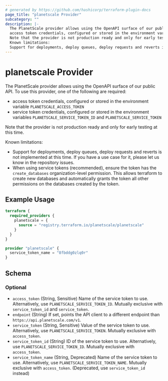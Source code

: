 ```yaml
---
# generated by https://github.com/hashicorp/terraform-plugin-docs
page_title: "planetscale Provider"
subcategory: ""
description: |-
  The PlanetScale provider allows using the OpenAPI surface of our public API. To use this provider, one of the following are required:
  access token credentials, configured or stored in the environment variable PLANETSCALE_ACCESS_TOKENservice token credentials, configured or stored in the environment variables PLANETSCALE_SERVICE_TOKEN_ID and PLANETSCALE_SERVICE_TOKEN
  Note that the provider is not production ready and only for early testing at this time.
  Known limitations:
  Support for deployments, deploy queues, deploy requests and reverts is not implemented at this time. If you have a use case for it, please let us know in the repository issues.When using service tokens (recommended), ensure the token has the create_databases organization-level permission. This allows terraform to create new databases and automatically grants the token all other permissions on the databases created by the token.
---
```


# planetscale Provider

The PlanetScale provider allows using the OpenAPI surface of our public API. To use this provider, one of the following are required:

- access token credentials, configured or stored in the environment variable `PLANETSCALE_ACCESS_TOKEN`
- service token credentials, configured or stored in the environment variables `PLANETSCALE_SERVICE_TOKEN_ID` and `PLANETSCALE_SERVICE_TOKEN`

Note that the provider is not production ready and only for early testing at this time.

Known limitations:
- Support for deployments, deploy queues, deploy requests and reverts is not implemented at this time. If you have a use case for it, please let us know in the repository issues.
- When using service tokens (recommended), ensure the token has the `create_databases` organization-level permission. This allows terraform to create new databases and automatically grants the token all other permissions on the databases created by the token.

## Example Usage

```terraform
terraform {
  required_providers {
    planetscale = {
      source = "registry.terraform.io/planetscale/planetscale"
    }
  }
}

provider "planetscale" {
  service_token_name = "8fbddg0zlq0r"
}
```

<!-- schema generated by tfplugindocs -->
## Schema

### Optional

- `access_token` (String, Sensitive) Name of the service token to use. Alternatively, use `PLANETSCALE_SERVICE_TOKEN_ID`. Mutually exclusive with `service_token_id` and `service_token`.
- `endpoint` (String) If set, points the API client to a different endpoint than `https://api.planetscale.com/v1`.
- `service_token` (String, Sensitive) Value of the service token to use. Alternatively, use `PLANETSCALE_SERVICE_TOKEN`. Mutually exclusive with `access_token`.
- `service_token_id` (String) ID of the service token to use. Alternatively, use `PLANETSCALE_SERVICE_TOKEN_ID`. Mutually exclusive with `access_token`.
- `service_token_name` (String, Deprecated) Name of the service token to use. Alternatively, use `PLANETSCALE_SERVICE_TOKEN_NAME`. Mutually exclusive with `access_token`. (Deprecated, use `service_token_id` instead)
